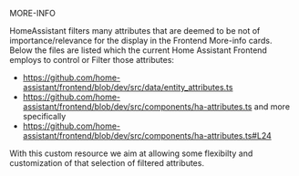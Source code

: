 MORE-INFO

HomeAssistant filters many attributes that are deemed to be not of importance/relevance for the display in the Frontend More-info cards. 
Below the files are listed which the current Home Assistant Frontend employs to control or Filter those attributes:

- https://github.com/home-assistant/frontend/blob/dev/src/data/entity_attributes.ts
- https://github.com/home-assistant/frontend/blob/dev/src/components/ha-attributes.ts
and more specifically
- https://github.com/home-assistant/frontend/blob/dev/src/components/ha-attributes.ts#L24

With this custom resource we aim at allowing some flexibilty and customization of that selection of filtered attributes.
